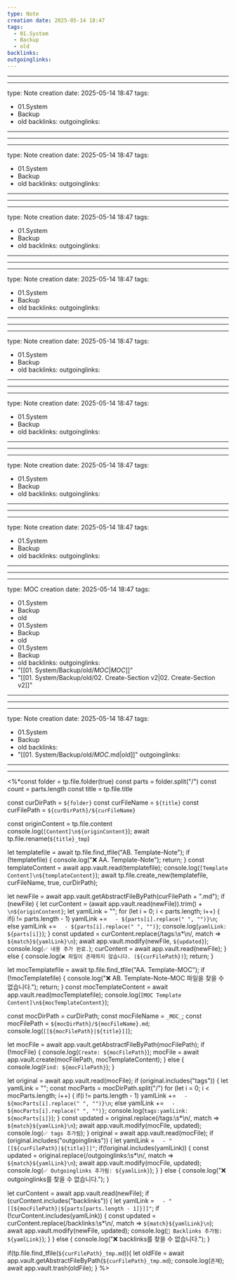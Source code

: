 ```yaml
---
type: Note
creation date: 2025-05-14 18:47
tags:
  - 01.System
  - Backup
  - old
backlinks:
outgoinglinks:
---
```

---
---
type: Note
creation date: 2025-05-14 18:47
tags:
  - 01.System
  - Backup
  - old
backlinks:
outgoinglinks:
---
---
---
type: Note
creation date: 2025-05-14 18:47
tags:
  - 01.System
  - Backup
  - old
backlinks:
outgoinglinks:
---
---
---
type: Note
creation date: 2025-05-14 18:47
tags:
  - 01.System
  - Backup
  - old
backlinks:
outgoinglinks:
---
---
---
type: Note
creation date: 2025-05-14 18:47
tags:
  - 01.System
  - Backup
  - old
backlinks:
outgoinglinks:
---
---
---
type: Note
creation date: 2025-05-14 18:47
tags:
  - 01.System
  - Backup
  - old
backlinks:
outgoinglinks:
---
---
---
type: Note
creation date: 2025-05-14 18:47
tags:
  - 01.System
  - Backup
  - old
backlinks:
outgoinglinks:
---
---
---
type: Note
creation date: 2025-05-14 18:47
tags:
  - 01.System
  - Backup
  - old
backlinks:
outgoinglinks:
---
---
---
type: Note
creation date: 2025-05-14 18:47
tags:
  - 01.System
  - Backup
  - old
backlinks:
outgoinglinks:
---
---
---
type: MOC
creation date: 2025-05-14 18:47
tags:
  - 01.System
  - Backup
  - old
  - 01.System
  - Backup
  - old
  - 01.System
  - Backup
  - old
backlinks:
outgoinglinks:
  - "[[01. System/Backup/old/_MOC_|_MOC_]]"
  - "[[01. System/Backup/old/02. Create-Section v2|02. Create-Section v2]]"
---
---
---
type: Note
creation date: 2025-05-14 18:47
tags:
  - 01.System
  - Backup
  - old
backlinks:
  - "[[01. System/Backup/old/_MOC_.md|old]]"
outgoinglinks:
---
---
<%*const folder = tp.file.folder(true)
const parts = folder.split("/")
const count = parts.length
const title = tp.file.title

const curDirPath = `${folder}`
const curFileName = `${title}`
const curFilePath = `${curDirPath}/${curFileName}`

const originContent = tp.file.content
console.log(`[Content]\n${originContent}`);
await tp.file.rename(`${title}_tmp`)

let templatefile = await tp.file.find_tfile("AB. Template-Note");
if (!templatefile) {
	console.log("❌ AA. Template-Note");
	return;
}
const templateContent = await app.vault.read(templatefile);
console.log(`[Template Content]\n${templateContent}`);
await tp.file.create_new(templatefile, curFileName, true, curDirPath);

let newFile = await app.vault.getAbstractFileByPath(curFilePath + ".md");
if (newFile) {
	let curContent = (await app.vault.read(newFile)).trim() + `\n${originContent}`;
	let yamlLink = "";
	for (let i = 0; i < parts.length; i++) {
		if(i != parts.length - 1)
			yamlLink += `  - ${parts[i].replace(" ", "")}\n`;
		else
			yamlLink += `  - ${parts[i].replace(" ", "")}`;
		console.log(`yamlLink: ${parts[i]}`);
	}
	const updated = curContent.replace(/tags:\s*\n/, match => `${match}${yamlLink}\n`);
	await app.vault.modify(newFile, `${updated}`);
	console.log(`✅ 내용 추가 완료.`);
	curContent = await app.vault.read(newFile);
} else {
	console.log(`❌ 파일이 존재하지 않습니다. (${curFilePath})`);
	return;
}

let mocTemplatefile = await tp.file.find_tfile("AA. Template-MOC");
if (!mocTemplatefile) {
	console.log("❌ AB. Template-Note-MOC 파일을 찾을 수 없습니다.");
	return;
}
const mocTemplateContent = await app.vault.read(mocTemplatefile);
console.log(`[MOC Template Content]\n${mocTemplateContent}`);

const mocDirPath = curDirPath;
const mocFileName = `_MOC_`;
const mocFilePath = `${mocDirPath}/${mocFileName}.md`;
console.log(`[[${mocFilePath}|${title}]]`);

let mocFile = await app.vault.getAbstractFileByPath(mocFilePath);
if (!mocFile) {
	console.log(`Create: ${mocFilePath}`);
	mocFile = await app.vault.create(mocFilePath, mocTemplateContent);
} else {
	console.log(`Find: ${mocFilePath}`);
}

let original = await app.vault.read(mocFile);
if (original.includes("tags")) {
	let yamlLink = "";
	const mocParts = mocDirPath.split("/")
	for (let i = 0; i < mocParts.length; i++) {
		if(i != parts.length - 1)
			yamlLink += `  - ${mocParts[i].replace(" ", "")}\n`;
		else
			yamlLink += `  - ${mocParts[i].replace(" ", "")}`;
		console.log(`tags:yamlLink: ${mocParts[i]}`);
	}
	const updated = original.replace(/tags:\s*\n/, match => `${match}${yamlLink}\n`);
	await app.vault.modify(mocFile, updated);
	console.log(`✅ tags 추가됨`);
} 
original = await app.vault.read(mocFile);
if (original.includes("outgoinglinks")) {
	let yamlLink = `  - "[[${curFilePath}|${title}]]"`;
	if(!original.includes(yamlLink))	{
		const updated = original.replace(/outgoinglinks:\s*\n/, match => `${match}${yamlLink}\n`);
		await app.vault.modify(mocFile, updated);
		console.log(`✅ Outgoinglinks 추가됨: ${yamlLink}`);
	}
} else {
	console.log("❌ outgoinglinks를 찾을 수 없습니다.");
}

let curContent = await app.vault.read(newFile);
if (curContent.includes("backlinks")) {
	let yamlLink = `  - "[[${mocFilePath}|${parts[parts.length - 1]}]]"`;
	if (!curContent.includes(yamlLink)) {
		const updated = curContent.replace(/backlinks:\s*\n/, match => `${match}${yamlLink}\n`);
		await app.vault.modify(newFile, updated);
		console.log(`🔗 Backlinks 추가됨: ${yamlLink}`);
	}
} else {
	console.log("❌ backlinks를 찾을 수 없습니다.");
}

if(tp.file.find_tfile(`${curFilePath}_tmp.md`)){
	let oldFile = await app.vault.getAbstractFileByPath(`${curFilePath}_tmp.md`);
	console.log(`존재`);
	await app.vault.trash(oldFile);
}
%>